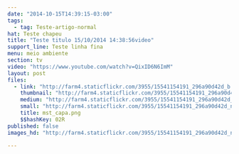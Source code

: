 ```yaml
---
date: "2014-10-15T14:39:15-03:00"
tags:
  - tag: Teste-artigo-normal
hat: Teste chapeu
title: "Teste titulo 15/10/2014 14:38:56video"
support_line: Teste linha fina
menu: meio ambiente
section: tv
video: "https://www.youtube.com/watch?v=QixID6N6ImM"
layout: post
files:
  - link: "http://farm4.staticflickr.com/3955/15541154191_296a90d42d_b.jpg"
    thumbnail: "http://farm4.staticflickr.com/3955/15541154191_296a90d42d_t.jpg"
    medium: "http://farm4.staticflickr.com/3955/15541154191_296a90d42d_z.jpg"
    small: "http://farm4.staticflickr.com/3955/15541154191_296a90d42d_n.jpg"
    title: mst_capa.png
    $$hashKey: 02R
published: false
images_hd: "http://farm4.staticflickr.com/3955/15541154191_296a90d42d_n.jpg"

---
```

